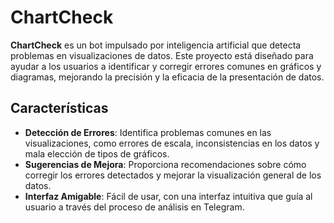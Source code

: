 # ChartCheck

**ChartCheck** es un bot impulsado por inteligencia artificial que detecta problemas en visualizaciones de datos. Este proyecto está diseñado para ayudar a los usuarios a identificar y corregir errores comunes en gráficos y diagramas, mejorando la precisión y la eficacia de la presentación de datos.

## Características

- **Detección de Errores**: Identifica problemas comunes en las visualizaciones, como errores de escala, inconsistencias en los datos y mala elección de tipos de gráficos.
- **Sugerencias de Mejora**: Proporciona recomendaciones sobre cómo corregir los errores detectados y mejorar la visualización general de los datos.
- **Interfaz Amigable**: Fácil de usar, con una interfaz intuitiva que guía al usuario a través del proceso de análisis en Telegram.

